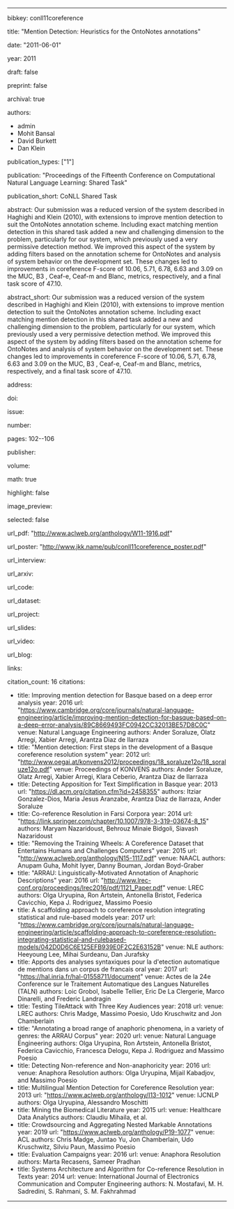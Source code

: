 ---

bibkey: conll11coreference

title: "Mention Detection: Heuristics for the OntoNotes annotations"

date: "2011-06-01"

year: 2011

draft: false

preprint: false

archival: true

authors: 
- admin
- Mohit Bansal
- David Burkett
- Dan Klein

publication_types: ["1"]

publication: "Proceedings of the Fifteenth Conference on Computational Natural Language Learning: Shared Task"

publication_short: CoNLL Shared Task

abstract: Our submission was a reduced version of the system described in Haghighi and Klein (2010), with extensions to improve mention detection to suit the OntoNotes annotation scheme. Including exact matching mention detection in this shared task added a new and challenging dimension to the problem, particularly for our system, which previously used a very permissive detection method. We improved this aspect of the system by adding filters based on the annotation scheme for OntoNotes and analysis of system behavior on the development set. These changes led to improvements in coreference F-score of 10.06, 5.71, 6.78, 6.63 and 3.09 on the MUC, B3 , Ceaf-e, Ceaf-m and Blanc, metrics, respectively, and a final task score of 47.10.

abstract_short: Our submission was a reduced version of the system described in Haghighi and Klein (2010), with extensions to improve mention detection to suit the OntoNotes annotation scheme. Including exact matching mention detection in this shared task added a new and challenging dimension to the problem, particularly for our system, which previously used a very permissive detection method. We improved this aspect of the system by adding filters based on the annotation scheme for OntoNotes and analysis of system behavior on the development set. These changes led to improvements in coreference F-score of 10.06, 5.71, 6.78, 6.63 and 3.09 on the MUC, B3 , Ceaf-e, Ceaf-m and Blanc, metrics, respectively, and a final task score of 47.10.

address: 

doi: 

issue: 

number: 

pages: 102--106

publisher: 

volume: 

math: true

highlight: false

image_preview: 

selected: false

url_pdf: "http://www.aclweb.org/anthology/W11-1916.pdf"

url_poster: "http://www.jkk.name/pub/conll11coreference_poster.pdf"

url_interview: 

url_arxiv: 

url_code: 

url_dataset: 

url_project: 

url_slides: 

url_video: 

url_blog: 

links: 

citation_count: 16
citations:
- title: Improving mention detection for Basque based on a deep error analysis
  year: 2016
  url: "https://www.cambridge.org/core/journals/natural-language-engineering/article/improving-mention-detection-for-basque-based-on-a-deep-error-analysis/89C8669493FC0942CC32013BE57D8C0C"
  venue: Natural Language Engineering
  authors: Ander Soraluze, Olatz Arregi, Xabier Arregi, Arantza Diaz de Ilarraza
- title: "Mention detection: First steps in the development of a Basque coreference resolution system"
  year: 2012
  url: "http://www.oegai.at/konvens2012/proceedings/18_soraluze12o/18_soraluze12o.pdf"
  venue: Proceedings of KONVENS
  authors: Ander Soraluze, Olatz Arregi, Xabier Arregi, Klara Ceberio, Arantza Diaz de Ilarraza
- title: Detecting Apposition for Text Simplification in Basque
  year: 2013
  url: "https://dl.acm.org/citation.cfm?id=2458355"
  authors: Itziar Gonzalez-Dios, Maria Jesus Aranzabe, Arantza Diaz de Ilarraza, Ander Soraluze
- title: Co-reference Resolution in Farsi Corpora
  year: 2014
  url: "https://link.springer.com/chapter/10.1007/978-3-319-03674-8_15"
  authors: Maryam Nazaridoust, Behrouz Minaie Bidgoli, Siavash Nazaridoust
- title: "Removing the Training Wheels: A Coreference Dataset that Entertains Humans and Challenges Computers"
  year: 2015
  url: "http://www.aclweb.org/anthology/N15-1117.pdf"
  venue: NAACL
  authors: Anupam Guha, Mohit Iyyer, Danny Bouman, Jordan Boyd-Graber
- title: "ARRAU: Linguistically-Motivated Annotation of Anaphoric Descriptions"
  year: 2016
  url: "http://www.lrec-conf.org/proceedings/lrec2016/pdf/1121_Paper.pdf"
  venue: LREC
  authors: Olga Uryupina, Ron Artstein, Antonella Bristot, Federica Cavicchio, Kepa J. Rodriguez, Massimo Poesio
- title: A scaffolding approach to coreference resolution integrating statistical and rule-based models
  year: 2017
  url: "https://www.cambridge.org/core/journals/natural-language-engineering/article/scaffolding-approach-to-coreference-resolution-integrating-statistical-and-rulebased-models/042D0D6C6E125EFB939E0F2C2E63152B"
  venue: NLE
  authors: Heeyoung Lee, Mihai Surdeanu, Dan Jurafsky
- title: Apports des analyses syntaxiques pour la d'etection automatique de mentions dans un corpus de francais oral
  year: 2017
  url: "https://hal.inria.fr/hal-01558711/document"
  venue: Actes de la 24e Conference sur le Traitement Automatique des Langues Naturelles (TALN)
  authors: Loic Grobol, Isabelle Tellier, Eric De La Clergerie, Marco Dinarelli, and Frederic Landragin
- title: Testing TileAttack with Three Key Audiences
  year: 2018
  url: 
  venue: LREC
  authors: Chris Madge, Massimo Poesio, Udo Kruschwitz and Jon Chamberlain
- title: "Annotating a broad range of anaphoric phenomena, in a variety of genres: the ARRAU Corpus"
  year: 2020
  url: 
  venue: Natural Language Engineering
  authors: Olga Uryupina, Ron Artstein, Antonella Bristot, Federica Cavicchio, Francesca Delogu, Kepa J. Rodriguez and Massimo Poesio
- title: Detecting Non-reference and Non-anaphoricity
  year: 2016
  url: 
  venue: Anaphora Resolution
  authors: Olga Uryupina, Mijail Kabadjov, and Massimo Poesio
- title: Multilingual Mention Detection for Coreference Resolution
  year: 2013
  url: "https://www.aclweb.org/anthology/I13-1012"
  venue: IJCNLP
  authors: Olga Uryupina, Alessandro Moschitti
- title: Mining the Biomedical Literature
  year: 2015
  url: 
  venue: Healthcare Data Analytics
  authors: Claudiu Mihaila, et al.
- title: Crowdsourcing and Aggregating Nested Markable Annotations
  year: 2019
  url: "https://www.aclweb.org/anthology/P19-1077"
  venue: ACL
  authors: Chris Madge, Juntao Yu, Jon Chamberlain, Udo Kruschwitz, Silviu Paun, Massimo Poesio
- title: Evaluation Campaigns
  year: 2016
  url: 
  venue: Anaphora Resolution
  authors: Marta Recasens, Sameer Pradhan
- title: Systems Architecture and Algorithm for Co-reference Resolution in Texts
  year: 2014
  url: 
  venue: International Journal of Electronics Communication and Computer Engineering 
  authors: N. Mostafavi, M. H. Sadredini, S. Rahmani, S. M. Fakhrahmad


---